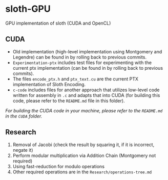 # sloth-GPU
GPU implementation of sloth (CUDA and OpenCL)


## CUDA

- Old implementation (high-level implementation using Montgomery and Legendre) can be found in by rolling back to previous commits.
- `Experimentation-ptx` includes test files for experimenting with the current ptx implementation (can be found in by rolling back to previous commits).
- The files `encode_ptx.h` and `ptx_text.cu` are the current PTX implementation of Sloth Encoding.
- `c-code` includes files for another approach that utilizes low-level code written for assembly in `.c` and adapts that into CUDA (for building this code, please refer to the `README.md` file in this folder).

*For building the CUDA code in your machine, please refer to the `README.md` in the `CUDA` folder.*


## Research

1. Removal of Jacobi (check the result by squaring it, if it is incorrect, negate it)
2. Perform modular multiplication via Addition Chain (Montgomery not required)
3. Using fast-reduction for modulo operations
4. Other required operations are in the `Research/operations-tree.md`
